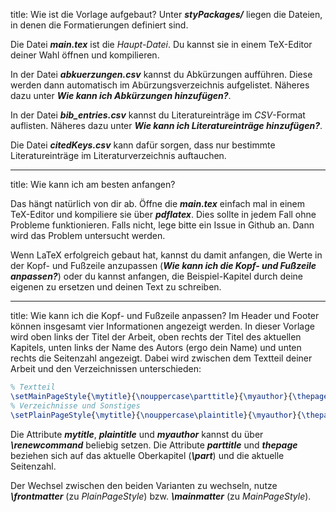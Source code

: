 title: Wie ist die Vorlage aufgebaut?
Unter ***styPackages/*** liegen die Dateien, in denen die Formatierungen definiert sind.

Die Datei ***main.tex*** ist die *Haupt-Datei*. Du kannst sie in einem TeX-Editor deiner Wahl öffnen und kompilieren.

In der Datei ***abkuerzungen.csv*** kannst du Abkürzungen aufführen. Diese werden dann automatisch im Abürzungsverzeichnis aufgelistet. Näheres dazu unter ***Wie kann ich Abkürzungen hinzufügen?***.

In der Datei ***bib_entries.csv*** kannst du Literatureinträge im *CSV*-Format auflisten. Näheres dazu unter ***Wie kann ich Literatureinträge hinzufügen?***.

Die Datei ***citedKeys.csv*** kann dafür sorgen, dass nur bestimmte Literatureinträge im Literaturverzeichnis auftauchen.

---

title: Wie kann ich am besten anfangen?

Das hängt natürlich von dir ab. Öffne die ***main.tex*** einfach mal in einem TeX-Editor und kompiliere sie über ***pdflatex***.
Dies sollte in jedem Fall ohne Probleme funktionieren. Falls nicht, lege bitte ein Issue in Github an. Dann wird das Problem untersucht werden.

Wenn LaTeX erfolgreich gebaut hat, kannst du damit anfangen, die Werte in der Kopf- und Fußzeile anzupassen (***Wie kann ich die Kopf- und Fußzeile anpassen?***) oder du kannst anfangen, die Beispiel-Kapitel durch deine eigenen zu ersetzen und deinen Text zu schreiben.

---

title: Wie kann ich die Kopf- und Fußzeile anpassen?
Im Header und Footer können insgesamt vier Informationen angezeigt werden. In dieser Vorlage wird oben links der Titel
der Arbeit, oben rechts der Titel des aktuellen Kapitels, unten links der Name des Autors (ergo dein Name) und unten
rechts die Seitenzahl angezeigt. Dabei wird zwischen dem Textteil deiner Arbeit und den Verzeichnissen unterschieden:

```latex
% Textteil
\setMainPageStyle{\mytitle}{\nouppercase\parttitle}{\myauthor}{\thepage}
% Verzeichnisse und Sonstiges
\setPlainPageStyle{\mytitle}{\nouppercase\plaintitle}{\myauthor}{\thepage}
```

Die Attribute ***mytitle***,  ***plaintitle*** und ***myauthor*** kannst du über ***\renewcommand*** beliebig setzen.
Die Attribute ***parttitle*** und ***thepage*** beziehen sich auf das aktuelle Oberkapitel (***\part***) und die aktuelle Seitenzahl.

Der Wechsel zwischen den beiden Varianten zu wechseln, nutze ***\frontmatter*** (zu *PlainPageStyle*) bzw. ***\mainmatter*** (zu *MainPageStyle*).
